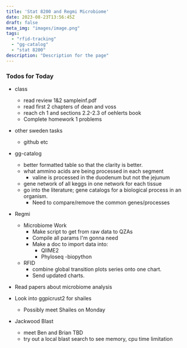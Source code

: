 ```yaml
---
title: 'Stat 8200 and Regmi Microbiome'
date: 2023-08-23T13:56:45Z
draft: false
meta_img: "images/image.png"
tags:
  - "rfid-tracking"
  - "gg-catalog"
  - "stat 8200"
description: "Description for the page"
---
```


### Todos for Today

- class
  - read review 1&2 sampleinf.pdf
  - read first 2 chapters of dean and voss
  - reach ch 1 and sections 2.2-2.3 of oehlerts book
  - Complete homework 1 problems
  
- other sweden tasks
  - github etc
  
- gg-catalog
  - better formatted table so that the clarity is better.
  - what ammino acids are being processed in each segment
    - valine is processed in the duodenum but not the jejunum
  - gene network of all keggs in one network for each tissue
  - go into the literature; gene catalogs for a biological process in an organism.
      - Need to compare/remove the common genes/processes 
- Regmi
  - Microbiome Work
    - Make script to get from raw data to QZAs
    - Compile all params I'm gonna need
    - Make a doc to import data into:
      - QIIME2
      - Phyloseq
      -biopython
  - RFID
    - combine global transition plots series onto one chart. 
    - Send updated charts. 
 
- Read papers about microbiome analysis

- Look into ggpicrust2 for shailes
  - Possibly meet Shailes on Monday
  
- Jackwood Blast
  - meet Ben and Brian TBD
  - try out a local blast search to see memory, cpu time limitation
